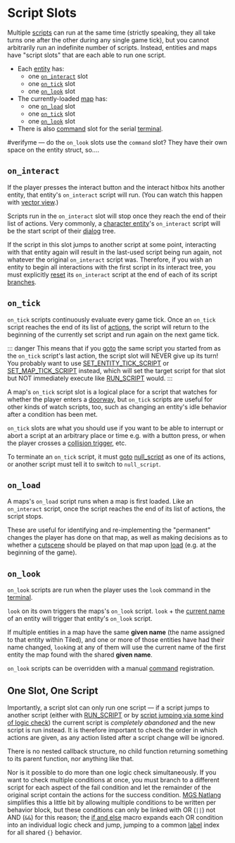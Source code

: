 # Script Slots

Multiple [scripts](scripts) can run at the same time (strictly speaking, they all take turns one after the other during any single game tick), but you cannot arbitrarily run an indefinite number of scripts. Instead, entities and maps have "script slots" that are each able to run one script.

- Each [entity](entities) has:
	- one [`on_interact`](#on-interact) slot
	- one [`on_tick`](#on-tick) slot
	- one [`on_look`](#on-look) slot
- The currently-loaded [map](maps) has:
	- one [`on_load`](#on-load) slot
	- one [`on_tick`](#on-tick) slot
	- one [`on_look`](#on-look) slot
- There is also [command](commands) slot for the serial [terminal](terminal).

#verifyme — do the `on_look` slots use the `command` slot? They have their own space on the entity struct, so....

## `on_interact`

If the player presses the interact button and the interact hitbox hits another entity, that entity's `on_interact` script will run. (You can watch this happen with [vector view](debug_tools#vector-view).)

Scripts run in the `on_interact` slot will stop once they reach the end of their list of actions. Very commonly, a [character entity](entity_types#character-entity)'s `on_interact` script will be the start script of their [dialog](dialogs) tree.

If the script in this slot jumps to another script at some point, interacting with that entity again will result in the last-used script being run again, not whatever the original `on_interact` script was. Therefore, if you wish an entity to begin all interactions with the first script in its interact tree, you must explicitly [reset](actions/SET_ENTITY_INTERACT_SCRIPT) its `on_interact` script at the end of each of its script [branches](techniques/beginnings_middles_and_ends).

## `on_tick`

`on_tick` scripts continuously evaluate every game tick. Once an `on_tick` script reaches the end of its list of [actions](actions), the script will return to the beginning of the currently set script and run again on the next game tick.

::: danger
This means that if you [goto](actions/RUN_SCRIPT) the same script you started from as the `on_tick` script's last action, the script slot will NEVER give up its turn! You probably want to use [SET_ENTITY_TICK_SCRIPT](actions/SET_ENTITY_TICK_SCRIPT) or [SET_MAP_TICK_SCRIPT](actions/SET_MAP_TICK_SCRIPT) instead, which will set the target script for that slot but NOT immediately execute like [RUN_SCRIPT](actions/RUN_SCRIPT) would.
:::

A map's `on_tick` script slot is a logical place for a script that watches for whether the player enters a [doorway](techniques/doors), but `on_tick` scripts are useful for other kinds of watch scripts, too, such as changing an entity's idle behavior after a condition has been met.

`on_tick` slots are what you should use if you want to be able to interrupt or abort a script at an arbitrary place or time e.g. with a button press, or when the player crosses a [collision trigger](vector_objects), etc.

To terminate an `on_tick` script, it must [goto](actions/RUN_SCRIPT) [null_script](scripts#null_script) as one of its actions, or another script must tell it to switch to `null_script`.

## `on_load`

A maps's `on_load` script runs when a map is first loaded. Like an `on_interact` script, once the script reaches the end of its list of actions, the script stops.

These are useful for identifying and re-implementing the "permanent" changes the player has done on that map, as well as making decisions as to whether a [cutscene](techniques/cutscenes) should be played on that map upon [load](map_loads) (e.g. at the beginning of the game).

## `on_look`

`on_look` scripts are run when the player uses the `look` command in the [terminal](terminal).

`look` on its own triggers the maps's `on_look` script. `look` + the [current name](variables#printing-current-values) of an entity will trigger that entity's `on_look` script.

If multiple entities in a map have the same **given name** (the name assigned to that entity within Tiled), and one or more of those entities have had their name changed, `look`ing at any of them will use the current name of the first entity the map found with the shared **given name**.

`on_look` scripts can be overridden with a manual [command](commands) registration.

## One Slot, One Script

Importantly, a script slot can only run one script — if a script jumps to another script (either with [RUN_SCRIPT](actions/RUN_SCRIPT) or by [script jumping via some kind of logic check](conditional_gotos)) the current script is *completely abandoned* and the new script is run instead. It is therefore important to check the order in which actions are given, as any action listed after a script change will be ignored.

There is no nested callback structure, no child function returning something to its parent function, nor anything like that.

Nor is it possible to do more than one logic check simultaneously. If you want to check multiple conditions at once, you must branch to a different script for each aspect of the fail condition and let the remainder of the original script contain the actions for the success condition. [MGS Natlang](mgs/mgs_natlang) simplifies this a little bit by allowing multiple conditions to be written per behavior block, but these conditions can only be linked with OR (`||`) not AND (`&&`) for this reason; the [if and else](mgs/advanced_syntax#if-and-else) macro expands each OR condition into an individual logic check and jump, jumping to a common [label](mgs/advanced_syntax#labels) index for all shared `{}` behavior.
